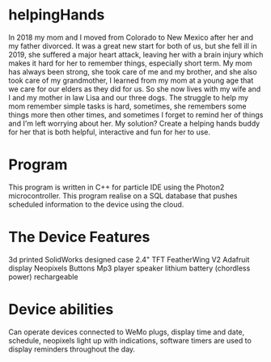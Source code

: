 # helpingHands
In 2018 my mom and I moved from Colorado to New Mexico after her and my father divorced. It was a great new start for both of us, but she fell ill in 2019, she suffered a major heart attack, leaving her with a brain injury which makes it hard for her to remember things, especially short term. My mom has always been strong, she took care of me and my brother, and she also took care of my grandmother, I learned from my mom at a young age that we care for our elders as they did for us. So she now lives with my wife and I and my mother in law Lisa and our three dogs.
The struggle to help my mom remember simple tasks is hard, sometimes, she remembers some things more then other times, and sometimes I forget to remind her of things and I'm left worrying about her.
My solution? Create a helping hands buddy for her that is both helpful, interactive and fun for her to use.
# Program
This program is written in C++ for particle IDE using the Photon2 microcontroller. 
This program realise on a SQL database that pushes scheduled information to the device using the cloud. 
# The Device Features
3d printed SolidWorks designed case
2.4" TFT FeatherWing V2 Adafruit display
Neopixels
Buttons
Mp3 player
speaker
lithium battery (chordless power)
rechargeable
# Device abilities
Can operate devices connected to WeMo plugs, display time and date, schedule, neopixels light up with indications, software timers are used to display reminders throughout the day. 
